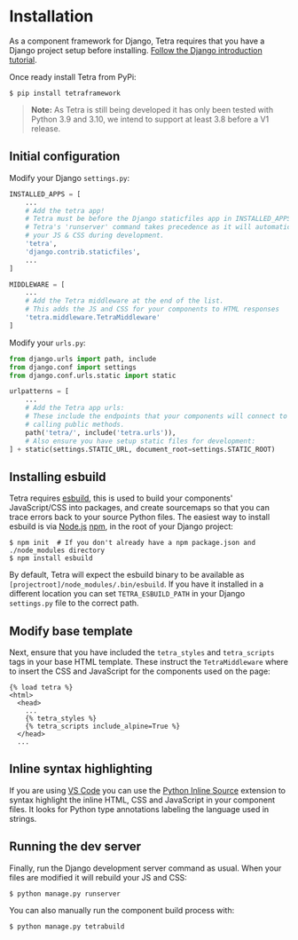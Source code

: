 # Installation

As a component framework for Django, Tetra requires that you have a Django project setup before installing. [Follow the Django introduction tutorial](https://docs.djangoproject.com/en/4.0/intro/tutorial01/).

Once ready install Tetra from PyPi:

```
$ pip install tetraframework
```

> **Note:** As Tetra is still being developed it has only been tested with Python 3.9 and 3.10, we intend to support at least 3.8 before a V1 release.

## Initial configuration

Modify your Django `settings.py`:

``` python
INSTALLED_APPS = [
    ...
    # Add the tetra app!
    # Tetra must be before the Django staticfiles app in INSTALLED_APPS so that the 
    # Tetra's 'runserver' command takes precedence as it will automatically recompile 
    # your JS & CSS during development.
    'tetra',
    'django.contrib.staticfiles',
    ...
]

MIDDLEWARE = [
    ...
    # Add the Tetra middleware at the end of the list.
    # This adds the JS and CSS for your components to HTML responses
    'tetra.middleware.TetraMiddleware'
]
```

Modify your `urls.py`:

``` python
from django.urls import path, include
from django.conf import settings
from django.conf.urls.static import static

urlpatterns = [
    ...
    # Add the Tetra app urls:
    # These include the endpoints that your components will connect to when 
    # calling public methods.
    path('tetra/', include('tetra.urls')),
    # Also ensure you have setup static files for development:
] + static(settings.STATIC_URL, document_root=settings.STATIC_ROOT)
```

## Installing esbuild

Tetra requires [esbuild](https://esbuild.github.io), this is used to build your components' JavaScript/CSS into packages, and create sourcemaps so that you can trace errors back to your source Python files. The easiest way to install esbuild is via [Node.js](https://nodejs.org) [npm](https://www.npmjs.com), in the root of your Django project:

```
$ npm init  # If you don't already have a npm package.json and ./node_modules directory
$ npm install esbuild
```

By default, Tetra will expect the esbuild binary to be available as `[projectroot]/node_modules/.bin/esbuild`. If you have it installed in a different location you can set `TETRA_ESBUILD_PATH` in your Django `settings.py` file to the correct path.

## Modify base template

Next, ensure that you have included the `tetra_styles` and `tetra_scripts` tags in your base HTML template. These instruct the `TetraMiddleware` where to insert the CSS and JavaScript for the components used on the page:

``` django
{% load tetra %}
<html>
  <head>
    ...
    {% tetra_styles %}
    {% tetra_scripts include_alpine=True %}
  </head>
  ...
```

## Inline syntax highlighting

If you are using [VS Code](https://code.visualstudio.com) you can use the [Python Inline Source](https://marketplace.visualstudio.com/items?itemName=samwillis.python-inline-source) extension to syntax highlight the inline HTML, CSS and JavaScript in your component files. It looks for Python type annotations labeling the language used in strings.

## Running the dev server

Finally, run the Django development server command as usual. When your files are modified it will rebuild your JS and CSS:

```
$ python manage.py runserver
```

You can also manually run the component build process with:

```
$ python manage.py tetrabuild
```
